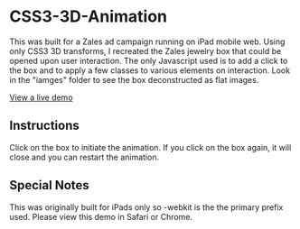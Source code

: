 # CSS3-3D-Animation
This was built for a Zales ad campaign running on iPad mobile web. Using only CSS3 3D transforms, I recreated the Zales jewelry box that could be opened upon user interaction. The only Javascript used is to add a click to the box and to apply a few classes to various elements on interaction. Look in the "iamges" folder to see the box deconstructed as flat images.

[View a live demo](http://www.joebrust.com/projects/css3-3d-animation)

## Instructions
Click on the box to initiate the animation. If you click on the box again, it will close and you can restart the animation.

## Special Notes
This was originally built for iPads only so -webkit is the the primary prefix used. Please view this demo in Safari or Chrome.